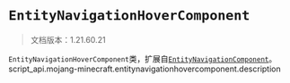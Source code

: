 # `EntityNavigationHoverComponent`

> 文档版本：1.21.60.21

`EntityNavigationHoverComponent`类，扩展自[`EntityNavigationComponent`](./entitynavigationcomponent.md)。script_api.mojang-minecraft.entitynavigationhovercomponent.description
